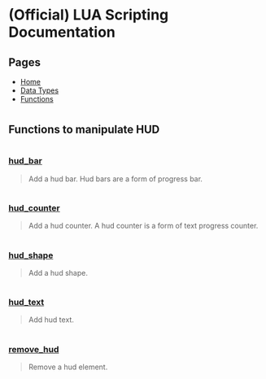 
# (Official) LUA Scripting Documentation

## Pages
- [Home](../../index)
- [Data Types](../data-types)
- [Functions](../functions)

#
## Functions to manipulate HUD
#
### [hud_bar](HUD/hud_bar)
> Add a hud bar. Hud bars are a form of progress bar.
#
### [hud_counter](HUD/hud_counter)
> Add a hud counter. A hud counter is a form of text progress counter.
#
### [hud_shape](HUD/hud_shape)
> Add a hud shape.
#
### [hud_text](HUD/hud_text)
> Add hud text.
#
### [remove_hud](HUD/remove_hud)
> Remove a hud element.
#

